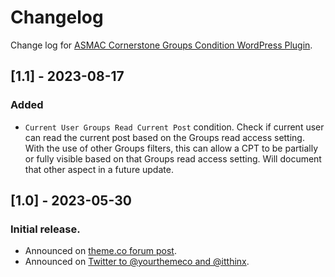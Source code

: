 # Changelog

Change log for [ASMAC Cornerstone Groups Condition WordPress Plugin](https://github.com/asmac-org/asmac-cornerstone-groups-condition).

## [1.1] - 2023-08-17

### Added

- `Current User Groups Read Current Post` condition.
  Check if current user can read the current post based on the Groups read access setting. With the use of other Groups filters, this can allow a CPT to be partially or fully visible based on that Groups read access setting. Will document that other aspect in a future update.

## [1.0] - 2023-05-30

### Initial release.

- Announced on [theme.co forum post](https://theme.co/forum/t/itthinx-groups-integration-with-cornerstone/105317).
- Announced on [Twitter to @yourthemeco and @itthinx](https://twitter.com/composerjk/status/1663626809869758464).
